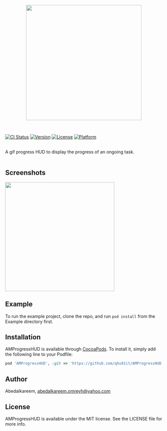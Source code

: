 <p align="center">
 <img src="https://raw.githubusercontent.com/Abedalkareem/AMProgressHUD/master/amprogress_logo.png"  width="370">  </center>
</p>
<br>

[![CI Status](https://img.shields.io/travis/Abedalkareem/AMProgressHUD.svg?style=flat)](https://travis-ci.org/Abedalkareem/AMProgressHUD)
[![Version](https://img.shields.io/cocoapods/v/AMProgressHUD.svg?style=flat)](https://cocoapods.org/pods/AMProgressHUD)
[![License](https://img.shields.io/cocoapods/l/AMProgressHUD.svg?style=flat)](https://cocoapods.org/pods/AMProgressHUD)
[![Platform](https://img.shields.io/cocoapods/p/AMProgressHUD.svg?style=flat)](https://cocoapods.org/pods/AMProgressHUD)

<br>
  A gif progress HUD to display the progress of an ongoing task. 
<br>
<br>

## Screenshots

 <img src="https://raw.githubusercontent.com/Abedalkareem/AMProgressHUD/master/ampreogress_screenshot.gif"  width="350">  

## Example

To run the example project, clone the repo, and run `pod install` from the Example directory first.

## Installation

AMProgressHUD is available through [CocoaPods](https://cocoapods.org). To install
it, simply add the following line to your Podfile:

```ruby
pod 'AMProgressHUD', :git => 'https://github.com/qhu91it/AMProgressHUD.git'
```

## Author

Abedalkareem, abedalkareem.omreyh@yahoo.com

## License

AMProgressHUD is available under the MIT license. See the LICENSE file for more info.
